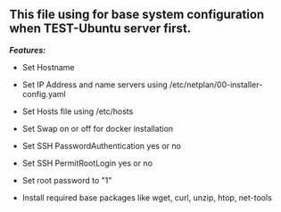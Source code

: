 ## This file using for base system configuration when TEST-Ubuntu server first.

***Features:***

- Set Hostname
 
- Set IP Address and name servers using /etc/netplan/00-installer-config.yaml
 
- Set Hosts file using /etc/hosts
 
- Set Swap on or off for docker installation
 
- Set SSH PasswordAuthentication yes or no
 
- Set SSH PermitRootLogin yes or no
 
- Set root password to "1"
 
- Install required base packages like wget, curl, unzip, htop, net-tools
